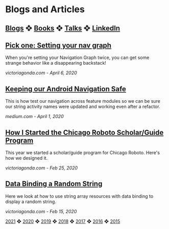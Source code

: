 # Blogs and Articles

[Blogs](../blogs.md) ❖ [Books](../books.md) ❖ [Talks](../talks.md) ❖ [LinkedIn](https://www.linkedin.com/in/victoriagonda/) 
---

## [Pick one: Setting your nav graph](2020/nav-graph-pick-one.md)
When you're setting your Navigation Graph twice, you can get some strange behavior like a disappearing backstack!

_victoriagonda.com - April 6, 2020_

## [Keeping our Android Navigation Safe](https://medium.com/making-meetup/keeping-our-navigation-safe-cf422b93421c)
This is how test our navigation across feature modules so we can be sure our string activity names were updated and working even after a refactor.

_medium.com - April 1, 2020_


## [How I Started the Chicago Roboto Scholar/Guide Program](2020/chicago-roboto-scholar-guide.md)
This year we started a scholar/guide program for Chicago Roboto. Here's how we designed it.

_victoriagonda.com - Feb 25, 2020_


## [Data Binding a Random String](2020/data-binding-random.md)
Here we look at how to use string array resources with data binding to display a random string.

_victoriagonda.com - Feb 15, 2020_

[2021](../blogs.md) ❖ [2020](2020.md) ❖ [2019](2019.md) ❖ [2018](2018.md) ❖ [2017](/2017.md) ❖ [2016](2016.md) ❖ [2015](2015.md)
